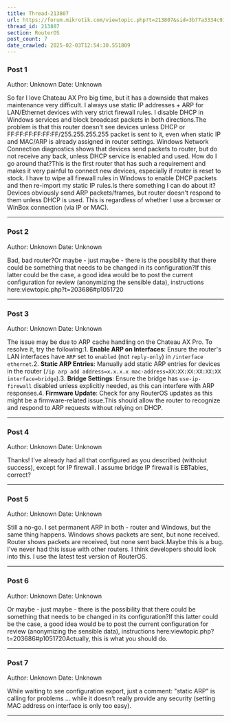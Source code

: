 ```yaml
---
title: Thread-213807
url: https://forum.mikrotik.com/viewtopic.php?t=213807&sid=3b77a3334c914448dbbc02bfdff4c3aa
thread_id: 213807
section: RouterOS
post_count: 7
date_crawled: 2025-02-03T12:54:30.551809
---
```


### Post 1
Author: Unknown
Date: Unknown

So far I love Chateau AX Pro big time, but it has a downside that makes maintenance very difficult. I always use static IP addresses + ARP for LAN/Ethernet devices with very strict firewall rules. I disable DHCP in Windows services and block broadcast packets in both directions.The problem is that this router doesn't see devices unless DHCP or FF:FF:FF:FF:FF:FF/255.255.255.255 packet is sent to it, even when static IP and MAC/ARP is already assigned in router settings. Windows Network Connection diagnostics shows that devices send packets to router, but do not receive any back, unless DHCP service is enabled and used. How do I go around that?This is the first router that has such a requirement and makes it very painful to connect new devices, especially if router is reset to stock. I have to wipe all firewall rules in Windows to enable DHCP packets and then re-import my static IP rules.Is there something I can do about it? Devices obviously send ARP packets/frames, but router doesn't respond to them unless DHCP is used.  This is regardless of whether I use a browser or WinBox connection (via IP or MAC).

---
### Post 2
Author: Unknown
Date: Unknown

Bad, bad router?Or maybe - just maybe - there is the possibility that there could be something that needs to be changed in its configuration?If this latter could be the case, a good idea would be to post the current configuration for review (anonymizing the sensible data), instructions here:viewtopic.php?t=203686#p1051720

---
### Post 3
Author: Unknown
Date: Unknown

The issue may be due to ARP cache handling on the Chateau AX Pro. To resolve it, try the following:1. **Enable ARP on Interfaces**: Ensure the router's LAN interfaces have `ARP` set to `enabled` (not `reply-only`) in `/interface ethernet`.2. **Static ARP Entries**: Manually add static ARP entries for devices in the router (`/ip arp add address=x.x.x.x mac-address=XX:XX:XX:XX:XX:XX interface=bridge`).3. **Bridge Settings**: Ensure the bridge has `use-ip-firewall` disabled unless explicitly needed, as this can interfere with ARP responses.4. **Firmware Update**: Check for any RouterOS updates as this might be a firmware-related issue.This should allow the router to recognize and respond to ARP requests without relying on DHCP.

---
### Post 4
Author: Unknown
Date: Unknown

Thanks! I've already had all that configured as you described (withoiut success), except for IP firewall. I assume bridge IP firewall is EBTables, correct?

---
### Post 5
Author: Unknown
Date: Unknown

Still a no-go. I set permanent ARP in both - router and Windows, but the same thing happens. Windows shows packets are sent, but none received. Router shows packets are received, but none sent back.Maybe this is a bug. I've never had this issue with other routers. I think developers should look into this. I use the latest test version of RouterOS.

---
### Post 6
Author: Unknown
Date: Unknown

Or maybe - just maybe - there is the possibility that there could be something that needs to be changed in its configuration?If this latter could be the case, a good idea would be to post the current configuration for review (anonymizing the sensible data), instructions here:viewtopic.php?t=203686#p1051720Actually, this is what you should do.

---
### Post 7
Author: Unknown
Date: Unknown

While waiting to see configuration export, just a comment: "static ARP" is calling for problems ... while it doesn't really provide any security (setting MAC address on interface is only too easy).

---
